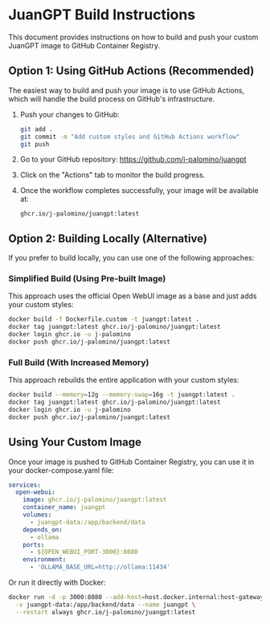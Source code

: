 # JuanGPT Build Instructions

This document provides instructions on how to build and push your custom JuanGPT image to GitHub Container Registry.

## Option 1: Using GitHub Actions (Recommended)

The easiest way to build and push your image is to use GitHub Actions, which will handle the build process on GitHub's infrastructure.

1. Push your changes to GitHub:
   ```bash
   git add .
   git commit -m "Add custom styles and GitHub Actions workflow"
   git push
   ```

2. Go to your GitHub repository: https://github.com/j-palomino/juangpt

3. Click on the "Actions" tab to monitor the build progress.

4. Once the workflow completes successfully, your image will be available at:
   ```
   ghcr.io/j-palomino/juangpt:latest
   ```

## Option 2: Building Locally (Alternative)

If you prefer to build locally, you can use one of the following approaches:

### Simplified Build (Using Pre-built Image)

This approach uses the official Open WebUI image as a base and just adds your custom styles:

```bash
docker build -f Dockerfile.custom -t juangpt:latest .
docker tag juangpt:latest ghcr.io/j-palomino/juangpt:latest
docker login ghcr.io -u j-palomino
docker push ghcr.io/j-palomino/juangpt:latest
```

### Full Build (With Increased Memory)

This approach rebuilds the entire application with your custom styles:

```bash
docker build --memory=12g --memory-swap=16g -t juangpt:latest .
docker tag juangpt:latest ghcr.io/j-palomino/juangpt:latest
docker login ghcr.io -u j-palomino
docker push ghcr.io/j-palomino/juangpt:latest
```

## Using Your Custom Image

Once your image is pushed to GitHub Container Registry, you can use it in your docker-compose.yaml file:

```yaml
services:
  open-webui:
    image: ghcr.io/j-palomino/juangpt:latest
    container_name: juangpt
    volumes:
      - juangpt-data:/app/backend/data
    depends_on:
      - ollama
    ports:
      - ${OPEN_WEBUI_PORT-3000}:8080
    environment:
      - 'OLLAMA_BASE_URL=http://ollama:11434'
```

Or run it directly with Docker:

```bash
docker run -d -p 3000:8080 --add-host=host.docker.internal:host-gateway \
  -v juangpt-data:/app/backend/data --name juangpt \
  --restart always ghcr.io/j-palomino/juangpt:latest
```
